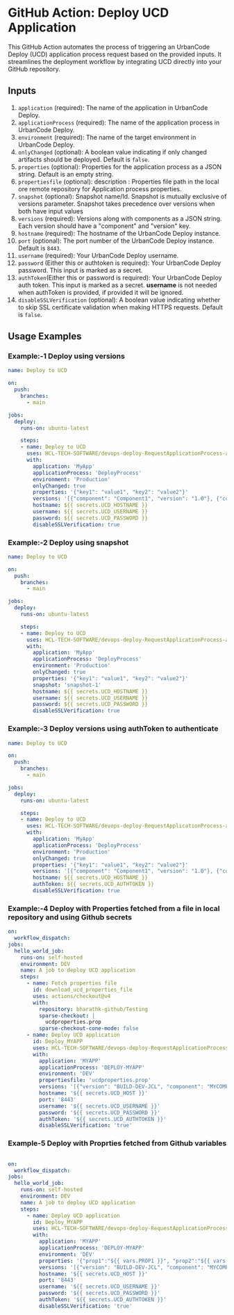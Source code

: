 # GitHub Action: Deploy UCD Application

This GitHub Action automates the process of triggering an UrbanCode Deploy (UCD) application process request based on the provided inputs. It streamlines the deployment workflow by integrating UCD directly into your GitHub repository.

## Inputs

1. `application` (required): The name of the application in UrbanCode Deploy.
2. `applicationProcess` (required): The name of the application process in UrbanCode Deploy.
3. `environment` (required): The name of the target environment in UrbanCode Deploy.
4. `onlyChanged` (optional): A boolean value indicating if only changed artifacts should be deployed. Default is `false`.
5. `properties` (optional): Properties for the application process as a JSON string. Default is an empty string.
6. `propertiesfile` (optional):   description : Properties file path in the local ore remote repository for Application process properties.
7. `snapshot` (optional): Snapshot name/Id. Snapshot is mutually exclusive of versions parameter. Snapshot takes precedence over versions when both have input values
8. `versions` (required): Versions along with components as a JSON string. Each version should have a "component" and "version" key.
9. `hostname` (required): The hostname of the UrbanCode Deploy instance.
10. `port` (optional): The port number of the UrbanCode Deploy instance. Default is `8443`.
11. `username` (required): Your UrbanCode Deploy username.
12. `password` (Either this or authtoken is required): Your UrbanCode Deploy password. This input is marked as a secret.
13. `authToken`(Either this or password is required): Your UrbanCode Deploy auth token. This input is marked as a secret.  **username** is not needed when authToken is provided, if provided it will be ignored.
14. `disableSSLVerification` (optional): A boolean value indicating whether to skip SSL certificate validation when making HTTPS requests. Default is `false`.

## Usage Examples 

### Example:-1 Deploy using versions

```yaml
name: Deploy to UCD

on:
  push:
    branches:
      - main

jobs:
  deploy:
    runs-on: ubuntu-latest

    steps:
    - name: Deploy to UCD
      uses: HCL-TECH-SOFTWARE/devops-deploy-RequestApplicationProcess-action-@v1.33
      with:
        application: 'MyApp'
        applicationProcess: 'DeployProcess'
        environment: 'Production'
        onlyChanged: true
        properties: '{"key1": "value1", "key2": "value2"}'
        versions: '[{"component": "Component1", "version": "1.0"}, {"component": "Component2", "version": "2.0"}]'
        hostname: ${{ secrets.UCD_HOSTNAME }}
        username: ${{ secrets.UCD_USERNAME }}
        password: ${{ secrets.UCD_PASSWORD }}
        disableSSLVerification: true
```

### Example:-2 Deploy using snapshot

```yaml
name: Deploy to UCD

on:
  push:
    branches:
      - main

jobs:
  deploy:
    runs-on: ubuntu-latest

    steps:
    - name: Deploy to UCD
      uses: HCL-TECH-SOFTWARE/devops-deploy-RequestApplicationProcess-action-@v1.33
      with:
        application: 'MyApp'
        applicationProcess: 'DeployProcess'
        environment: 'Production'
        onlyChanged: true
        properties: '{"key1": "value1", "key2": "value2"}'
        snapshot: 'snapshot-1'
        hostname: ${{ secrets.UCD_HOSTNAME }}
        username: ${{ secrets.UCD_USERNAME }}
        password: ${{ secrets.UCD_PASSWORD }}
        disableSSLVerification: true
```


### Example:-3 Deploy versions using authToken to authenticate

```yaml
name: Deploy to UCD

on:
  push:
    branches:
      - main

jobs:
  deploy:
    runs-on: ubuntu-latest

    steps:
    - name: Deploy to UCD
      uses: HCL-TECH-SOFTWARE/devops-deploy-RequestApplicationProcess-action-@v1.33
      with:
        application: 'MyApp'
        applicationProcess: 'DeployProcess'
        environment: 'Production'
        onlyChanged: true
        properties: '{"key1": "value1", "key2": "value2"}'
        versions: '[{"component": "Component1", "version": "1.0"}, {"component": "Component2", "version": "2.0"}]'
        hostname: ${{ secrets.UCD_HOSTNAME }}
        authToken: ${{ secrets.UCD_AUTHTOKEN }}
        disableSSLVerification: true
```

### Example:-4 Deploy with Properties fetched from a file in local repository and using Github secrets

```yaml
on:
  workflow_dispatch:
jobs:
  hello_world_job:
    runs-on: self-hosted
    environment: DEV
    name: A job to deploy UCD application
    steps:
      - name: Fetch properties file
        id: download_ucd_properties_file  
        uses: actions/checkout@v4
        with:
          repository: bharathk-github/Testing
          sparse-checkout: |
            ucdproperties.prop
          sparse-checkout-cone-mode: false
      - name: Deploy UCD application
        id: Deploy_MYAPP
        uses: HCL-TECH-SOFTWARE/devops-deploy-RequestApplicationProcess-action-@v1.33
        with:
          application: 'MYAPP'
          applicationProcess: 'DEPLOY-MYAPP'
          environment: 'DEV'
          propertiesfile: 'ucdproperties.prop'          
          versions: '[{"version": "BUILD-DEV-JCL", "component": "MYCOMP"}]'
          hostname: '${{ secrets.UCD_HOST }}'
          port: '8443'
          username: '${{ secrets.UCD_USERNAME }}'
          password: '${{ secrets.UCD_PASSWORD }}'
          authToken: '${{ secrets.UCD_AUTHTOKEN }}'
          disableSSLVerification: 'true'
```

### Example-5 Deploy with Proprties fetched from Github variables

```yaml

on:
  workflow_dispatch:
jobs:
  hello_world_job:
    runs-on: self-hosted
    environment: DEV
    name: A job to deploy UCD application
    steps:
      - name: Deploy UCD application
        id: Deploy_MYAPP
        uses: HCL-TECH-SOFTWARE/devops-deploy-RequestApplicationProcess-action-@v1.33
        with:
          application: 'MYAPP'
          applicationProcess: 'DEPLOY-MYAPP'
          environment: 'DEV'
          properties: '{"prop1":"${{ vars.PROP1 }}", "prop2":"${{ vars.PROP2 }}"}'
          versions: '[{"version": "BUILD-DEV-JCL", "component": "MYCOMP"}]'
          hostname: '${{ secrets.UCD_HOST }}'
          port: '8443'
          username: '${{ secrets.UCD_USERNAME }}'
          password: '${{ secrets.UCD_PASSWORD }}'
          authToken: '${{ secrets.UCD_AUTHTOKEN }}'
          disableSSLVerification: 'true'
```
